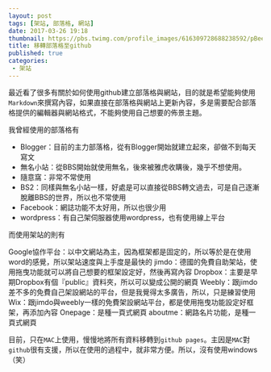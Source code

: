 ```yaml
---
layout: post
tags: [架站, 部落格, 網站]
date: 2017-03-26 19:18
thumbnail: https://pbs.twimg.com/profile_images/616309728688238592/pBeeJQDQ.png
title: 移轉部落格至github
published: true
categories:
 - 架站
---
```


最近看了很多有關於如何使用github建立部落格與網站，目的就是希望能夠使用`Markdown`來撰寫內容，如果直接在部落格與網站上更新內容，多是需要配合部落格提供的編輯器與網站格式，不能夠使用自己想要的佈景主題。

<!--more-->

我曾經使用的部落格有

- Blogger：目前的主力部落格，從有Blogger開始就建立起來，卻做不到每天寫文
- 無名小站：從BBS開始就使用無名，後來被雅虎收購後，幾乎不想使用。
- 隨意窩：非常不常使用
- BS2：同樣與無名小站一樣，好處是可以直接從BBS轉文過去，可是自己逐漸脫離BBS的世界，所以也不常使用
- Facebook：網誌功能不太好用，所以也很少用
- wordpress：有自己架伺服器使用wordpress，也有使用線上平台

而使用架站的則有

Google協作平台：以中文網站為主，因為框架都是固定的，所以等於是在使用word的感覺，所以架站速度與上手度是最快的
jimdo：德國的免費自助架站，使用拖曳功能就可以將自己想要的框架設定好，然後再寫內容
Dropbox：主要是早期Dropbox有個『public』資料夾，所以可以變成公開的網頁
Weebly：跟jimdo差不多的免費自己架設網站的平台，但是我覺得太多廣告，所以，只是練習使用
Wix：跟jimdo與weebly一樣的免費架設網站平台，都是使用拖曳功能設定好框架，再添加內容
Onepage：是種一頁式網頁
aboutme：網路名片功能，是種一頁式網頁

目前，只在`MAC`上使用，慢慢地將所有資料移轉到`github pages`。主因是`MAC`對`github`很有支援，所以在使用的過程中，就非常方便。所以，沒有使用windows（笑）

